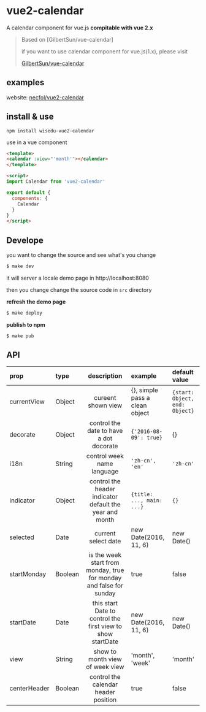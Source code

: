 vue2-calendar
===
A calendar component for vue.js **compitable with vue 2.x**

> Based on [GilbertSun/vue-calendar]
>
> if you want to use calendar component for vue.js(1.x), please visit
>
>
> [GilbertSun/vue-calendar](http://gilbertsun.github.io/vue-calendar)
>

## examples

website: [necfol/vue2-calendar](https://necfol.github.io/vue2-calendar)

## install & use

```
npm install wisedu-vue2-calendar
```

use in a vue component

```html
<template>
<calendar :view="'month'"></calendar>
</template>

<script>
import Calendar from 'vue2-calendar'

export default {
  components: {
    Calendar
  }
}
</script>

```

## Develope

you want to change the source and see what's you change

```bash
$ make dev
```

it will server a locale demo page in http://localhost:8080

then you change change the source code in `src` directory

**refresh the demo page**

```bash
$ make deploy
```

**publish to npm**

```bash
$ make pub
```

## API

| prop                  | type    | description | example | default value |
|:----------------------|:--------|:-------------: |:-------- |:-------- |
| currentView           | Object  | cureent shown view | {}, simple pass a clean object | `{start: Object, end: Object}` |
| decorate              | Object  | control the date to have a dot docorate | `{'2016-08-09': true}` | {} |
| i18n                  | String  | control week name language | `'zh-cn', 'en'` | `'zh-cn'` |
| indicator             | Object  | control the header indicator default the year and month| `{title: ..., main: ...}` | `{}` |
| selected              | Date    | current select date | new Date(2016, 11, 6) | new Date() |
| startMonday           | Boolean | is the week start from monday, true for monday and false for sunday | true | false |
| startDate             | Date    | this start Date to control the first view to show startDate | new Date(2016, 11, 6) | new Date() |
| view                  | String  | show to month view of week view | 'month', 'week' | 'month' |
| centerHeader          | Boolean | control the calendar header position | true | false |

